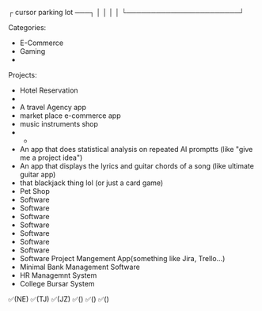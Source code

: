 ┌ cursor parking lot ───┐ 
│                       │
│                       │
└───────────────────────┘

Categories:
 - E-Commerce
 - Gaming
 - 

 Projects:
- Hotel Reservation
-
- A travel Agency app 
- market place e-commerce app
- music instruments shop
- -
- An app that does statistical analysis on repeated AI promptts (like "give me a project idea")
- An app that displays the lyrics and guitar chords of a song (like ultimate guitar app)
- that blackjack thing lol (or just a card game)
- Pet Shop
- Software
- Software
- Software
- Software
- Software
- Software
- Software
- Software Project Mangement App(something like Jira, Trello...)
- Minimal Bank Management Software
- HR Managemnt System
- College Bursar System

✅(NE)
✅(TJ)
✅(JZ)
✅()
✅()
✅()